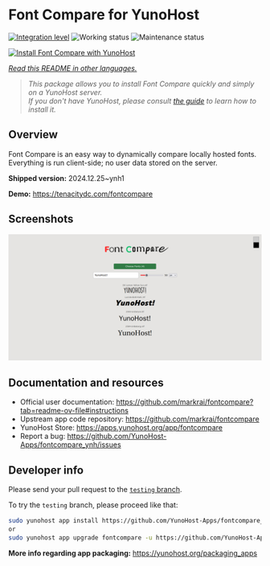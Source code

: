 <!--
N.B.: This README was automatically generated by <https://github.com/YunoHost/apps/tree/master/tools/readme_generator>
It shall NOT be edited by hand.
-->

# Font Compare for YunoHost

[![Integration level](https://apps.yunohost.org/badge/integration/fontcompare)](https://ci-apps.yunohost.org/ci/apps/fontcompare/)
![Working status](https://apps.yunohost.org/badge/state/fontcompare)
![Maintenance status](https://apps.yunohost.org/badge/maintained/fontcompare)

[![Install Font Compare with YunoHost](https://install-app.yunohost.org/install-with-yunohost.svg)](https://install-app.yunohost.org/?app=fontcompare)

*[Read this README in other languages.](./ALL_README.md)*

> *This package allows you to install Font Compare quickly and simply on a YunoHost server.*  
> *If you don't have YunoHost, please consult [the guide](https://yunohost.org/install) to learn how to install it.*

## Overview

Font Compare is an easy way to dynamically compare locally hosted fonts. Everything is run client-side; no user data stored on the server. 


**Shipped version:** 2024.12.25~ynh1

**Demo:** <https://tenacitydc.com/fontcompare>

## Screenshots

![Screenshot of Font Compare](./doc/screenshots/Fontcompare.png)

## Documentation and resources

- Official user documentation: <https://github.com/markrai/fontcompare?tab=readme-ov-file#instructions>
- Upstream app code repository: <https://github.com/markrai/fontcompare>
- YunoHost Store: <https://apps.yunohost.org/app/fontcompare>
- Report a bug: <https://github.com/YunoHost-Apps/fontcompare_ynh/issues>

## Developer info

Please send your pull request to the [`testing` branch](https://github.com/YunoHost-Apps/fontcompare_ynh/tree/testing).

To try the `testing` branch, please proceed like that:

```bash
sudo yunohost app install https://github.com/YunoHost-Apps/fontcompare_ynh/tree/testing --debug
or
sudo yunohost app upgrade fontcompare -u https://github.com/YunoHost-Apps/fontcompare_ynh/tree/testing --debug
```

**More info regarding app packaging:** <https://yunohost.org/packaging_apps>
